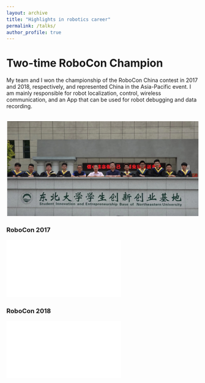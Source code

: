 ```yaml
---
layout: archive
title: "Highlights in robotics career"
permalink: /talks/
author_profile: true
---
```

# Two-time RoboCon Champion
My team and I won the championship of the RoboCon China contest in 2017 and 2018, respectively, and represented China in the Asia-Pacific event. I am mainly responsible for robot localization, control, wireless communication, and an App that can be used for robot debugging and data recording.

<br/>
<div align=center >
    <img src="/images/heying2.jpg" width="500"/>
</div>

### RoboCon 2017
    
<iframe src="//player.bilibili.com/player.html?aid=55401887&bvid=BV1u4411P7xp&cid=96870545&page=1" scrolling="yes" border="0" frameborder="no" framespacing="0" allowfullscreen="true"> </iframe>

### RoboCon 2018
  
<iframe src="//player.bilibili.com/player.html?aid=60191717&bvid=BV1Kt411J7xn&cid=104804289&page=1" scrolling="no" border="0" frameborder="no" framespacing="0" allowfullscreen="true"> </iframe>

